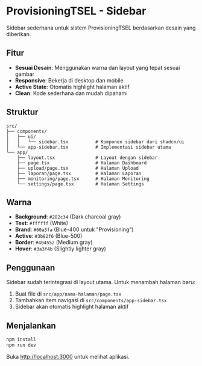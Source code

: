 # ProvisioningTSEL - Sidebar

Sidebar sederhana untuk sistem ProvisioningTSEL berdasarkan desain yang diberikan.

## Fitur

- **Sesuai Desain**: Menggunakan warna dan layout yang tepat sesuai gambar
- **Responsive**: Bekerja di desktop dan mobile
- **Active State**: Otomatis highlight halaman aktif
- **Clean**: Kode sederhana dan mudah dipahami

## Struktur

```
src/
├── components/
│   ├── ui/
│   │   └── sidebar.tsx          # Komponen sidebar dari shadcn/ui
│   └── app-sidebar.tsx          # Implementasi sidebar utama
└── app/
    ├── layout.tsx               # Layout dengan sidebar
    ├── page.tsx                 # Halaman Dashboard
    ├── upload/page.tsx          # Halaman Upload
    ├── laporan/page.tsx         # Halaman Laporan
    ├── monitoring/page.tsx      # Halaman Monitoring
    └── settings/page.tsx        # Halaman Settings
```

## Warna

- **Background**: `#282c34` (Dark charcoal gray)
- **Text**: `#ffffff` (White)
- **Brand**: `#60a5fa` (Blue-400 untuk "Provisioning")
- **Active**: `#3b82f6` (Blue-500)
- **Border**: `#404552` (Medium gray)
- **Hover**: `#3a3f4b` (Slightly lighter gray)

## Penggunaan

Sidebar sudah terintegrasi di layout utama. Untuk menambah halaman baru:

1. Buat file di `src/app/nama-halaman/page.tsx`
2. Tambahkan item navigasi di `src/components/app-sidebar.tsx`
3. Sidebar akan otomatis highlight halaman aktif

## Menjalankan

```bash
npm install
npm run dev
```

Buka [http://localhost:3000](http://localhost:3000) untuk melihat aplikasi.
